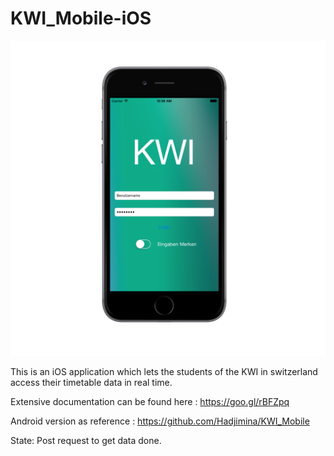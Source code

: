 KWI_Mobile-iOS
==============
![alt tag](https://raw.githubusercontent.com/Hadjimina/KWI_Mobile_iOS/master/iOS%20Simulator%20Screen%20Shot%2002%20Jan%202015%2010.58.17_iphone6_spacegrey_portrait.png)

This is an iOS application which lets the students of the KWI in switzerland access their timetable data in real time.

Extensive documentation can be found here : https://goo.gl/rBFZpq

Android version as reference : https://github.com/Hadjimina/KWI_Mobile

State:
Post request to get data done.
